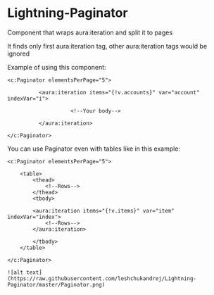 # Lightning-Paginator
Component that wraps aura:iteration and split it to pages

It finds only first aura:iteration tag, other aura:iteration tags would be ignored

Example of using this component:
```
<c:Paginator elementsPerPage="5">

          <aura:iteration items="{!v.accounts}" var="account" indexVar="i">

                    <!--Your body-->
                                          
          </aura:iteration>
          
</c:Paginator>
```

You can use Paginator even with tables like in this example:
```
<c:Paginator elementsPerPage="5">

    <table>
        <thead>
            <!--Rows-->
        </thead>
        <tbody>
        
        <aura:iteration items="{!v.items}" var="item" indexVar="index">
            <!--Rows-->
        </aura:iteration>
        
        </tbody>
    </table>

</c:Paginator>

![alt text](https://raw.githubusercontent.com/leshchukandrej/Lightning-Paginator/master/Paginator.png)
